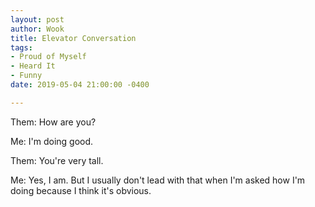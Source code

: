 ```yaml
---
layout: post
author: Wook
title: Elevator Conversation
tags:
- Proud of Myself
- Heard It
- Funny
date: 2019-05-04 21:00:00 -0400

---
```

Them: How are you?

Me: I'm doing good.

Them: You're very tall.

Me: Yes, I am.  But I usually don't lead with that when I'm asked how I'm doing because I think it's obvious.